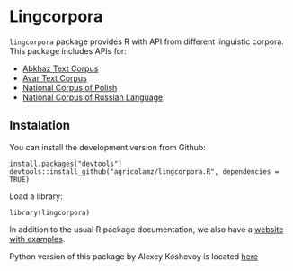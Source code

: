 # Lingcorpora

`lingcorpora` package provides R with API from different linguistic corpora. This package includes APIs for:

* [Abkhaz Text Corpus](http://baltoslav.eu/apsua/index.php)
* [Avar Text Corpus](http://baltoslav.eu/avar/index.php)
* [National Corpus of Polish](nkjp.pl)
* [National Corpus of Russian Language](http://www.ruscorpora.ru/)

## Instalation

You can install the development version from Github:
  ```{r, eval = F}
install.packages("devtools")
devtools::install_github("agricolamz/lingcorpora.R", dependencies = TRUE)
```

Load a library:
```{r}
library(lingcorpora)
```
In addition to the usual R package documentation, we also have a [website with examples](https://agricolamz.github.io/lingcorpora.R/).

Python version of this package by Alexey Koshevoy is located [here](https://github.com/alexeykosh/lingcorpora.py)

